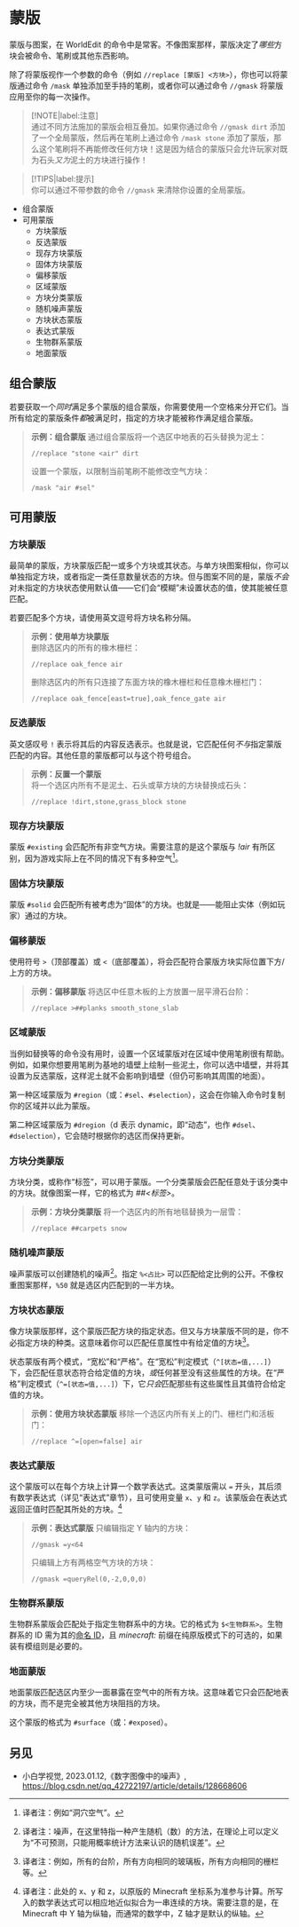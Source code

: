 # 蒙版

蒙版与图案，在 WorldEdit 的命令中是常客。不像图案那样，蒙版决定了*哪些*方块会被命令、笔刷或其他东西影响。

除了将蒙版视作一个参数的命令（例如 `//replace [蒙版] <方块>`），你也可以将蒙版通过命令 `/mask` 单独添加至手持的笔刷，或者你可以通过命令 `//gmask` 将蒙版应用至你的每一次操作。

> [!NOTE|label:注意]    
> 通过不同方法施加的蒙版会相互叠加。如果你通过命令 `//gmask dirt` 添加了一个全局蒙版，然后再在笔刷上通过命令 `/mask stone` 添加了蒙版，那么这个笔刷将不再能修改任何方块！这是因为结合的蒙版只会允许玩家对既为石头*又为*泥土的方块进行操作！

> [!TIPS|label:提示]    
> 你可以通过不带参数的命令 `//gmask` 来清除你设置的全局蒙版。

* 组合蒙版
* 可用蒙版
  * 方块蒙版
  * 反选蒙版
  * 现存方块蒙版
  * 固体方块蒙版
  * 偏移蒙版
  * 区域蒙版
  * 方块分类蒙版
  * 随机噪声蒙版
  * 方块状态蒙版
  * 表达式蒙版
  * 生物群系蒙版
  * 地面蒙版

## 组合蒙版

若要获取一个*同时*满足多个蒙版的组合蒙版，你需要使用一个空格来分开它们。当所有给定的蒙版条件*都*被满足时，指定的方块才能被称作满足组合蒙版。
> **示例：组合蒙版**
> 通过组合蒙版将一个选区中地表的石头替换为泥土：
> ```
> //replace "stone <air" dirt
> ```
> 设置一个蒙版，以限制当前笔刷不能修改空气方块：
> ```
> /mask "air #sel"
> ```

## 可用蒙版

### 方块蒙版

最简单的蒙版，方块蒙版匹配一或多个方块或其状态。与单方块图案相似，你可以单独指定方块，或者指定一类任意数量状态的方块。但与图案不同的是，蒙版*不会*对未指定的方块状态使用默认值——它们会“模糊”未设置状态的值，使其能被任意匹配。

若要匹配多个方块，请使用英文逗号将方块名称分隔。

> **示例：使用单方块蒙版**   
> 删除选区内的所有的橡木栅栏：
> ```
> //replace oak_fence air
> ```
> 删除选区内的所有只连接了东面方块的橡木栅栏和任意橡木栅栏门：
> ```
> //replace oak_fence[east=true],oak_fence_gate air
> ```

### 反选蒙版

英文感叹号 `!` 表示将其后的内容反选表示。也就是说，它匹配任何*不与*指定蒙版匹配的内容。其他任意的蒙版都可以与这个符号组合。

> **示例：反置一个蒙版**    
> 将一个选区内所有不是泥土、石头或草方块的方块替换成石头：
> ```
> //replace !dirt,stone,grass_block stone
> ```

### 现存方块蒙版

蒙版 `#existing` 会匹配所有非空气方块。需要注意的是这个蒙版与 *!air* 有所区别，因为游戏实际上在不同的情况下有多种空气[^1]。

### 固体方块蒙版

蒙版 `#solid` 会匹配所有被考虑为“固体”的方块。也就是——能阻止实体（例如玩家）通过的方块。

### 偏移蒙版

使用符号 `>`（顶部覆盖）或 `<`（底部覆盖），将会匹配符合蒙版方块实际位置下方/上方的方块。

> **示例：偏移蒙版**
> 将选区中任意木板的上方放置一层平滑石台阶：
> ```
> //replace >##planks smooth_stone_slab
> ```

### 区域蒙版

当例如替换等的命令没有用时，设置一个区域蒙版对在区域中使用笔刷很有帮助。例如，如果你想要用笔刷为基地的墙壁上绘制一些泥土，你可以选中墙壁，并将其设置为反选蒙版，这样泥土就不会影响到墙壁（但仍可影响其周围的地面）。

第一种区域蒙版为 `#region`（或：`#sel`、`#selection`），这会在你输入命令时复制你的区域并以此为蒙版。

第二种区域蒙版为 `#dregion`（d 表示 dynamic，即“动态”，也作 `#dsel`、`#dselection`），它会随时根据你的选区而保持更新。

### 方块分类蒙版

方块分类，或称作“标签”，可以用于蒙版。一个分类蒙版会匹配任意处于该分类中的方块。就像图案一样，它的格式为 *##<标签>*。

> **示例：方块分类蒙版**
> 将一个选区内的所有地毯替换为一层雪：
> ```
> //replace ##carpets snow
> ```

### 随机噪声蒙版

噪声蒙版可以创建随机的噪声[^2]。指定 `%<占比>` 可以匹配给定比例的公开。不像权重图案那样，`%50` 就是选区内匹配到的一半方块。

### 方块状态蒙版

像方块蒙版那样，这个蒙版匹配方块的指定状态。但又与方块蒙版不同的是，你不必指定方块的种类。这意味着你可以匹配任意属性中有给定值的方块[^3]。

状态蒙版有两个模式，“宽松”和“严格”。在“宽松”判定模式（`^[状态=值,...]`）下，会匹配任意状态符合给定值的方块，*或*任何甚至没有这些属性的方块。在“严格”判定模式（`^=[状态=值,...]`）下，它*只会*匹配那些有这些属性且其值符合给定值的方块。

> **示例：使用方块状态蒙版**
> 移除一个选区内所有关上的门、栅栏门和活板门：
> ```
> //replace ^=[open=false] air
> ```

### 表达式蒙版

这个蒙版可以在每个方块上计算一个数学表达式。这类蒙版需以 `=` 开头，其后须有数学表达式（详见“表达式”章节），且可使用变量 `x`、`y` 和 `z`。该蒙版会在表达式返回正值时匹配其所处的方块。[^4]

> **示例：表达式蒙版**
> 只编辑指定 Y 轴内的方块：
> ```
> //gmask =y<64
> ```
> 只编辑上方有两格空气方块的方块：
> ```
> //gmask =queryRel(0,-2,0,0,0)
> ```

### 生物群系蒙版

生物群系蒙版会匹配处于指定生物群系中的方块。它的格式为 `$<生物群系>`。生物群系的 ID 需为其的[命名 ID](https://zh.minecraft.wiki/w/Java%E7%89%88%E6%95%B0%E6%8D%AE%E5%80%BC#%E7%94%9F%E7%89%A9%E7%BE%A4%E7%B3%BB)，且 *minecraft:* 前缀在纯原版模式下的可选的，如果装有模组则是必要的。

### 地面蒙版

地面蒙版匹配选区内至少一面暴露在空气中的所有方块。这意味着它只会匹配地表的方块，而不是完全被其他方块阻挡的方块。

这个蒙版的格式为 `#surface`（或：`#exposed`）。

## 另见

* 小白学视觉, 2023.01.12,《数字图像中的噪声》, https://blog.csdn.net/qq_42722197/article/details/128668606

[^1]: 译者注：例如“洞穴空气”。

[^2]: 译者注：噪声，在这里特指一种产生随机（数）的方法，在理论上可以定义为“不可预测，只能用概率统计方法来认识的随机误差”。

[^3]: 译者注：例如，所有的台阶，所有方向相同的玻璃板，所有方向相同的栅栏等。

[^4]: 译者注：此处的 x、y 和 z，以原版的 Minecraft 坐标系为准参与计算。所写入的数学表达式可以相应地近似拟合为一串连续的方块。需要注意的是，在 Minecraft 中 Y 轴为纵轴，而通常的数学中，Z 轴才是默认的纵轴。

